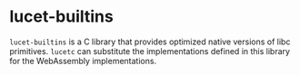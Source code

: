 # lucet-builtins

`lucet-builtins` is a C library that provides optimized native versions of libc primitives. `lucetc`
can substitute the implementations defined in this library for the WebAssembly implementations.
